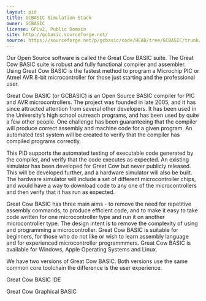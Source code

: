 ```yaml
---
layout: pid
title: GCBASIC Simulation Stack
owner: GCBASIC
license: GPLv2, Public Domain
site: http://gcbasic.sourceforge.net/
source: https://sourceforge.net/p/gcbasic/code/HEAD/tree/GCBASIC/trunk/
---
```

Our Open Source software is called the Great Cow BASIC suite.  The  Great Cow BASIC suite is robust and fully functional compiler and assembler.   Using Great Cow BASIC is the fastest method to program a Microchip PIC or Atmel AVR 8-bit microcontroller for those just starting and the professional user.

Great Cow BASIC (or GCBASIC) is an Open Source BASIC compiler for PIC and AVR microcontrollers. The project was founded in late 2005, and it has since attracted attention from several other developers. It has been used in the University’s high school outreach programs, and has been used by quite a few other people.
One challenge has been guaranteeing that the compiler will produce correct assembly and machine code for a given program. An automated test system will be created to verify that the compiler has compiled programs correctly.

This PID supports the automated testing of executable code generated by the compiler, and verify that the code executes as expected. An existing simulator has been developed for Great Cow but never publicly released. This will be developed further, and a hardware simulator will also be built. The hardware simulator will include a set of different microcontroller chips, and would have a way to download code to any one of the microcontrollers and then verify that it has run as expected.


Great Cow BASIC has three main aims - to remove the need for repetitive assembly commands, to produce efficient code, and to make it easy to take code written for one microcontroller type and run it on  another microcontroller type.   The design intent is to remove the complexity of using and programming a microcontroller.     Great Cow BASIC is suitable for beginners, for those who do not like or wish to learn assembly language and for experienced microcontroller programmmers.   Great Cow BASIC  is available for Windows, Apple Operating Systems and Linux.

We have two versions of Great Cow BASIC.   Both versions use the same common core toolchain the difference is the user experience.

Great Cow BASIC IDE

Great Cow Graphical BASIC

